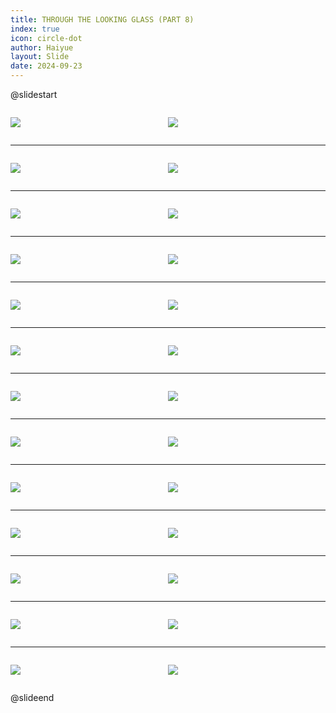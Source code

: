 ```yaml
---
title: THROUGH THE LOOKING GLASS (PART 8)
index: true
icon: circle-dot
author: Haiyue
layout: Slide
date: 2024-09-23
---
```

 
@slidestart

<div style="display:flex">
<div style="flex:1">

![](/reading/english/Level-Y/THROUGH%20THE%20LOOKING%20GLASS%20(PART%208)/001.webp)
</div>
<div style="flex:1">

![](/reading/english/Level-Y/THROUGH%20THE%20LOOKING%20GLASS%20(PART%208)/002.webp)
</div>
</div>

---

<div style="display:flex">
<div style="flex:1">

![](/reading/english/Level-Y/THROUGH%20THE%20LOOKING%20GLASS%20(PART%208)/003.webp)
</div>
<div style="flex:1">

![](/reading/english/Level-Y/THROUGH%20THE%20LOOKING%20GLASS%20(PART%208)/004.webp)
</div>
</div>

---

<div style="display:flex">
<div style="flex:1">

![](/reading/english/Level-Y/THROUGH%20THE%20LOOKING%20GLASS%20(PART%208)/005.webp)
</div>
<div style="flex:1">

![](/reading/english/Level-Y/THROUGH%20THE%20LOOKING%20GLASS%20(PART%208)/006.webp)
</div>
</div>

---

<div style="display:flex">
<div style="flex:1">

![](/reading/english/Level-Y/THROUGH%20THE%20LOOKING%20GLASS%20(PART%208)/007.webp)
</div>
<div style="flex:1">

![](/reading/english/Level-Y/THROUGH%20THE%20LOOKING%20GLASS%20(PART%208)/008.webp)
</div>
</div>

---

<div style="display:flex">
<div style="flex:1">

![](/reading/english/Level-Y/THROUGH%20THE%20LOOKING%20GLASS%20(PART%208)/009.webp)
</div>
<div style="flex:1">

![](/reading/english/Level-Y/THROUGH%20THE%20LOOKING%20GLASS%20(PART%208)/010.webp)
</div>
</div>

---

<div style="display:flex">
<div style="flex:1">

![](/reading/english/Level-Y/THROUGH%20THE%20LOOKING%20GLASS%20(PART%208)/011.webp)
</div>
<div style="flex:1">

![](/reading/english/Level-Y/THROUGH%20THE%20LOOKING%20GLASS%20(PART%208)/012.webp)
</div>
</div>

---

<div style="display:flex">
<div style="flex:1">

![](/reading/english/Level-Y/THROUGH%20THE%20LOOKING%20GLASS%20(PART%208)/013.webp)
</div>
<div style="flex:1">

![](/reading/english/Level-Y/THROUGH%20THE%20LOOKING%20GLASS%20(PART%208)/014.webp)
</div>
</div>

---

<div style="display:flex">
<div style="flex:1">

![](/reading/english/Level-Y/THROUGH%20THE%20LOOKING%20GLASS%20(PART%208)/015.webp)
</div>
<div style="flex:1">

![](/reading/english/Level-Y/THROUGH%20THE%20LOOKING%20GLASS%20(PART%208)/016.webp)
</div>
</div>

---

<div style="display:flex">
<div style="flex:1">

![](/reading/english/Level-Y/THROUGH%20THE%20LOOKING%20GLASS%20(PART%208)/017.webp)
</div>
<div style="flex:1">

![](/reading/english/Level-Y/THROUGH%20THE%20LOOKING%20GLASS%20(PART%208)/018.webp)
</div>
</div>

---

<div style="display:flex">
<div style="flex:1">

![](/reading/english/Level-Y/THROUGH%20THE%20LOOKING%20GLASS%20(PART%208)/019.webp)
</div>
<div style="flex:1">

![](/reading/english/Level-Y/THROUGH%20THE%20LOOKING%20GLASS%20(PART%208)/020.webp)
</div>
</div>

---

<div style="display:flex">
<div style="flex:1">

![](/reading/english/Level-Y/THROUGH%20THE%20LOOKING%20GLASS%20(PART%208)/021.webp)
</div>
<div style="flex:1">

![](/reading/english/Level-Y/THROUGH%20THE%20LOOKING%20GLASS%20(PART%208)/022.webp)
</div>
</div>

---

<div style="display:flex">
<div style="flex:1">

![](/reading/english/Level-Y/THROUGH%20THE%20LOOKING%20GLASS%20(PART%208)/023.webp)
</div>
<div style="flex:1">

![](/reading/english/Level-Y/THROUGH%20THE%20LOOKING%20GLASS%20(PART%208)/024.webp)
</div>
</div>

---

<div style="display:flex">
<div style="flex:1">

![](/reading/english/Level-Y/THROUGH%20THE%20LOOKING%20GLASS%20(PART%208)/025.webp)
</div>
<div style="flex:1">

![](/reading/english/Level-Y/THROUGH%20THE%20LOOKING%20GLASS%20(PART%208)/026.webp)
</div>
</div>

@slideend